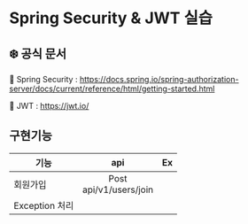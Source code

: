 # Spring Security & JWT 실습

## ❄️ 공식 문서

📗 Spring Security : https://docs.spring.io/spring-authorization-server/docs/current/reference/html/getting-started.html

📗 JWT : https://jwt.io/

## 구현기능


| 기능           |                api                |                                                Ex                                                |
|--------------|:---------------------------------:|:------------------------------------------------------------------------------------------------:|
| 회원가입         |    Post <br/>api/v1/users/join    |  |
| Exception 처리 |        |  |

